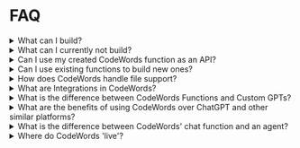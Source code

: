 # FAQ



<details>

<summary>What can I build?</summary>

CodeWords functions, which as of today are stateless back-end services composed of APIs, code, and tools such as large language models (LLMs) or multimodal models. Stateless means these functions do not retain user data ensuring each function call is independent.

Examples of what you can build include image generation pipelines, document converter workflows, and LinkedIn jobs scraper tools.

</details>

<details>

<summary>What can I currently not build?</summary>

Currently, CodeWords does not support building and generating front-end interfaces directly. While you can develop complex back-end services, we currently only generate simple front-ends. We make it simple to integrate with front-end third-party solutions thanks to the API feature.

</details>

<details>

<summary>Can I use my created CodeWords function as an API?</summary>

Yes. Once you create a function on CodeWords, you can call it as an API using our CodeWords client (a Python library), or the specific endpoint generated for that function. This allows the functions to be integrated into larger systems or to be used standalone for specific tasks.

</details>

<details>

<summary>Can I use existing functions to build new ones?</summary>

Yes, CodeWords allows you to create new functions by composing or utilizing previously created functions. This feature enables the development of increasingly complex services by chaining multiple functions together.

</details>

<details>

<summary>How does CodeWords handle file support?</summary>

CodeWords supports a variety of file formats including text, audio (MP3), video (MP4), images (GIF, PNG), HTML, and various data structures (XML, YAML, JSON). Additionally, document files like PPTX, PDF, and others are supported, making it versatile for different inputs and outputs.&#x20;



</details>

<details>

<summary>What are Integrations in CodeWords?</summary>

Integrations are a set of functions that comprises of:

1. your previously created functions,
2. our curated library of basic functions (Controlnet: Image Editing, Whisper: Convert speech in audio to text, Image Semantic Segmentation, Image Inpainting, Image Generation, General Text Embeddings (GTE), CLIP Text or Images Embeddings, Remove Images Background (Rembg), and QR Code Generator), and
3. [Replicate](https://replicate.com/) APIs.

You may use any combination of the above integrations to enhance your function creation, allowing your function to leverage already-made solutions.

</details>

<details>

<summary>What is the difference between CodeWords Functions and Custom GPTs?</summary>

CodeWords functions and Custom GPTs are two different pieces of software. One is a single-purpose tool whereas the other is a chatbot. Both can deliver the same utility but differ in their mode of interactions.&#x20;

Chatbots like Custom GPTs are like assistants (or agents) with text as the means of communications, whereas tools like CodeWords functions are more akin to a traditional app.

In terms of utility, a CodeWords function can do all that a Custom GPT can do and we plan to support more agent abilities in the future.

</details>

<details>

<summary>What are the benefits of using CodeWords over ChatGPT and other similar platforms?</summary>

Fundamentally, the output from CodeWords is a piece of software (CodeWords function) that is deployed and usable. To get a task done, users would create a CodeWords function and run it. Platforms like ChatGPT are chat assistants users can prompt to achieve a similar action.

While there are overlaps in what CodeWords and ChatGPT can do, CodeWords is primarily aimed at enabling users to create software tools from natural language, hence abstracting the work of a team of developers. ChatGPT is a general-purpose assistant to answer questions and do basic tasks. While it can output code, the user still needs to go through the process of architecting, testing and deploying the code.

</details>

<details>

<summary>What is the difference between CodeWords' chat function and an agent?</summary>

The CodeWords Chat Function, also known as Wordshop, can be thought of as an AI “agent”. It is programmed to help you build the perfect spec to feed into the AI builder.

</details>

<details>

<summary>Where do CodeWords 'live'?</summary>

CodeWords functions are automatically deployed on the most secure infrastructure, powered by Amazon Web Services, and managed by CodeWords. We offer custom deployment for enterprise customers as well.

</details>

